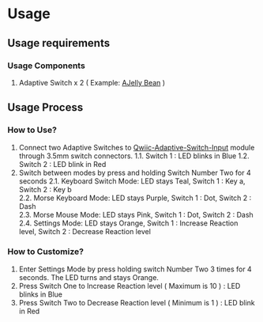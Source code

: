 # Usage

## Usage requirements  

### Usage Components

  1. Adaptive Switch x 2 ( Example: [AJelly Bean](https://www.ablenetinc.com/jelly-bean) )


## Usage Process

### How to Use?

  1. Connect two Adaptive Switches to [Qwiic-Adaptive-Switch-Input](https://github.com/milador/Qwiic-Adaptive-Switch) module through 3.5mm switch connectors.
    1.1. Switch 1 : LED blinks in Blue
	1.2. Switch 2 : LED blink in Red 
  2. Switch between modes by press and holding Switch Number Two for 4 seconds
    2.1. Keyboard Switch Mode: LED stays Teal, Switch 1 : Key a, Switch 2 : Key b  
	2.2. Morse Keyboard Mode: LED stays Purple, Switch 1 : Dot, Switch 2 : Dash   
	2.3. Morse Mouse Mode: LED stays Pink, Switch 1 : Dot, Switch 2 : Dash   
	2.4. Settings Mode: LED stays Orange, Switch 1 : Increase Reaction level, Switch 2 : Decrease Reaction level   

  
### How to Customize?

  1. Enter Settings Mode by press holding switch Number Two 3 times for 4 seconds. The LED turns and stays Orange.
  2. Press Switch One to Increase Reaction level ( Maximum is 10 ) : LED blinks in Blue 
  3. Press Switch Two to Decrease Reaction level ( Minimum is 1 ) : LED blink in Red 


